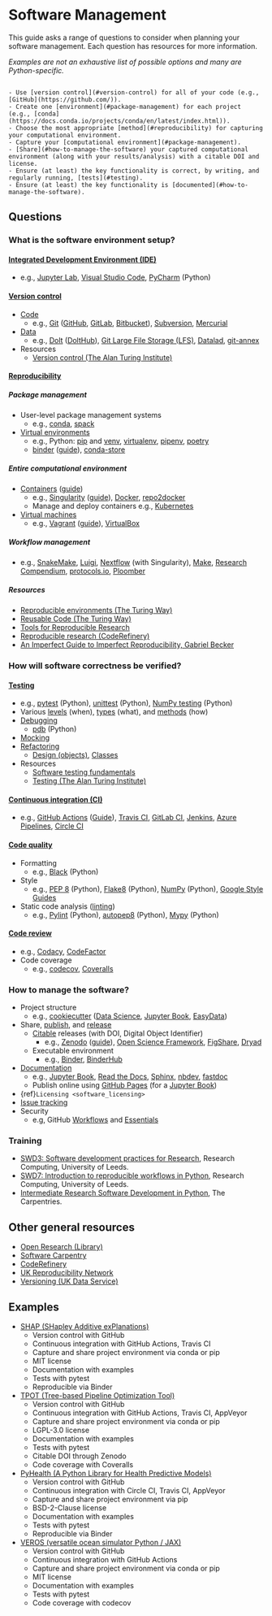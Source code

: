 # Software Management

This guide asks a range of questions to consider when planning your software management. Each question has resources for more information.

_Examples are not an exhaustive list of possible options and many are Python-specific._

```{admonition} Checklist

- Use [version control](#version-control) for all of your code (e.g., [GitHub](https://github.com/)).
- Create one [environment](#package-management) for each project (e.g., [conda](https://docs.conda.io/projects/conda/en/latest/index.html)).
- Choose the most appropriate [method](#reproducibility) for capturing your computational environment.
- Capture your [computational environment](#package-management).
- [Share](#how-to-manage-the-software) your captured computational environment (along with your results/analysis) with a citable DOI and license.
- Ensure (at least) the key functionality is correct, by writing, and regularly running, [tests](#testing).
- Ensure (at least) the key functionality is [documented](#how-to-manage-the-software).

```

## Questions

### What is the software environment setup?

#### [Integrated Development Environment (IDE)](https://carpentries-incubator.github.io/python-intermediate-development/13-ides/index.html)

- e.g., [Jupyter Lab](https://jupyter.org/), [Visual Studio Code](https://code.visualstudio.com/), [PyCharm](https://www.jetbrains.com/pycharm/) (Python)

#### [Version control](https://the-turing-way.netlify.app/reproducible-research/vcs.html)

- [Code](https://carpentries-incubator.github.io/python-intermediate-development/14-collaboration-using-git/index.html)
  - e.g., [Git](https://git-scm.com/) ([GitHub](https://github.com/), [GitLab](https://about.gitlab.com/), [Bitbucket](https://bitbucket.org/product)), [Subversion](https://subversion.apache.org/), [Mercurial](https://www.mercurial-scm.org/)
- [Data](https://the-turing-way.netlify.app/reproducible-research/vcs/vcs-data.html)
  - e.g., [Dolt](https://github.com/dolthub/dolt) ([DoltHub](https://www.dolthub.com/)), [Git Large File Storage (LFS)](https://git-lfs.github.com/), [Datalad](https://www.datalad.org/), [git-annex](https://git-annex.branchable.com/)
- Resources
  - [Version control (The Alan Turing Institute)](https://alan-turing-institute.github.io/rse-course/html/module04_version_control_with_git/04_00_introduction.html)

#### [Reproducibility](https://the-turing-way.netlify.app/reproducible-research/reproducible-research.html)

##### Package management

- User-level package management systems
    - e.g., [conda](https://docs.conda.io/projects/conda/en/latest/index.html), [spack](https://spack.readthedocs.io/en/latest/)
- [Virtual environments](https://carpentries-incubator.github.io/python-intermediate-development/12-virtual-environments/index.html)
  - e.g., Python: [pip](https://packaging.python.org/en/latest/guides/installing-using-pip-and-virtual-environments/#installing-packages-using-pip-and-virtual-environments) and [venv](https://docs.python.org/3/library/venv.html), [virtualenv](https://virtualenv.pypa.io/en/latest/), [pipenv](https://pipenv.pypa.io/en/latest/), [poetry](https://python-poetry.org/)
  - [binder](https://mybinder.readthedocs.io/en/latest/index.html) ([guide](https://the-turing-way.netlify.app/reproducible-research/renv/renv-binder.html)), [conda-store](https://conda-store.readthedocs.io/en/latest/)

##### Entire computational environment

- [Containers](https://the-turing-way.netlify.app/reproducible-research/renv/renv-containers.html) ([guide](https://arc.leeds.ac.uk/Techtalks/techtalk-containers/#/scriptable-virtual-environments-with-containers))
  - e.g., [Singularity](https://apptainer.org/user-docs/master/) ([guide](https://the-turing-way.netlify.app/reproducible-research/renv/renv-containers.html#singularity)), [Docker](https://www.docker.com/), [repo2docker](https://repo2docker.readthedocs.io/en/latest/)
  - Manage and deploy containers e.g., [Kubernetes](https://kubernetes.io/)
- [Virtual machines](https://the-turing-way.netlify.app/reproducible-research/renv/renv-virtualmachine.html)
  - e.g., [Vagrant](https://www.vagrantup.com/) ([guide](https://arc.leeds.ac.uk/Techtalks/techtalk-vagrant/#/title-slide)), [VirtualBox](https://www.virtualbox.org/)

##### Workflow management

- e.g., [SnakeMake](https://snakemake.readthedocs.io/en/stable/), [Luigi](https://luigi.readthedocs.io/en/stable/), [Nextflow](https://www.nextflow.io/docs/latest/singularity.html) (with Singularity), [Make](https://the-turing-way.netlify.app/reproducible-research/make.html), [Research Compendium](https://the-turing-way.netlify.app/reproducible-research/compendia.html#), [protocols.io](https://www.protocols.io/), [Ploomber](https://ploomber.io/)

##### Resources

- [Reproducible environments (The Turing Way)](https://the-turing-way.netlify.app/reproducible-research/renv.html)
- [Reusable Code (The Turing Way)](https://the-turing-way.netlify.app/reproducible-research/code-reuse.html)
- [Tools for Reproducible Research](https://arc.leeds.ac.uk/Techtalks/techtalk-OpenLunch/#/title-slide)
- [Reproducible research (CodeRefinery)](https://coderefinery.github.io/reproducible-research/)
- [An Imperfect Guide to Imperfect Reproducibility, Gabriel Becker](https://gmbecker.github.io/MayInstituteKeynote2019/outline.html)

### How will software correctness be verified?

#### [Testing](https://the-turing-way.netlify.app/reproducible-research/testing.html)

- e.g., [pytest](https://docs.pytest.org/en/6.2.x/) (Python), [unittest](https://docs.python.org/3/library/unittest.html) (Python), [NumPy testing](https://numpy.org/doc/stable/reference/testing.html) (Python)
- Various [levels](https://softwaretestingfundamentals.com/software-testing-levels/) (when), [types](https://softwaretestingfundamentals.com/category/types/) (what), and [methods](https://softwaretestingfundamentals.com/software-testing-methods/) (how)
- [Debugging](https://alan-turing-institute.github.io/rse-course/html/module05_testing_your_code/05_05_using_a_debugger.html)
  - [pdb](https://docs.python.org/3/library/pdb.html) (Python)
- [Mocking](https://alan-turing-institute.github.io/rse-course/html/module05_testing_your_code/05_04_mocking.html)
- [Refactoring](https://alan-turing-institute.github.io/rse-course/html/module07_construction_and_design/07_03_refactoring.html)
  - [Design (objects)](https://alan-turing-institute.github.io/rse-course/html/module07_construction_and_design/07_04_object_oriented_design.html), [Classes](https://alan-turing-institute.github.io/rse-course/html/module07_construction_and_design/07_05_classes.html#)
- Resources
  - [Software testing fundamentals](https://softwaretestingfundamentals.com/)
  - [Testing (The Alan Turing Institute)](https://alan-turing-institute.github.io/rse-course/html/module05_testing_your_code/05_00_introduction.html)

#### [Continuous integration (CI)](https://the-turing-way.netlify.app/reproducible-research/ci.html)

- e.g., [GitHub Actions](https://github.com/features/actions) ([Guide](https://lab.github.com/githubtraining/github-actions:-continuous-integration)), [Travis CI](https://travis-ci.org/), [GitLab CI](https://docs.gitlab.com/ee/ci/), [Jenkins](https://www.jenkins.io/), [Azure Pipelines](https://azure.microsoft.com/en-us/services/devops/pipelines/), [Circle CI](https://circleci.com/)

#### [Code quality](https://the-turing-way.netlify.app/reproducible-research/code-quality.html)

- Formatting
  - e.g., [Black](https://black.readthedocs.io/en/stable/) (Python)
- Style
  - e.g., [PEP 8](https://www.python.org/dev/peps/pep-0008/) (Python), [Flake8](https://flake8.pycqa.org/en/latest/) (Python), [NumPy](https://numpydoc.readthedocs.io/en/latest/format.html#) (Python), [Google Style Guides](https://google.github.io/styleguide/)
- Static code analysis ([linting](https://the-turing-way.netlify.app/project-design/code-styling.html))
  - e.g., [Pylint](https://pylint.pycqa.org/en/latest/) (Python), [autopep8](https://github.com/hhatto/autopep8) (Python), [Mypy](https://mypy.readthedocs.io/en/stable/introduction.html) (Python)

#### [Code review](https://the-turing-way.netlify.app/reproducible-research/reviewing.html)

- e.g., [Codacy](https://www.codacy.com/), [CodeFactor](https://www.codefactor.io/)
- Code coverage
  - e.g., [codecov](https://about.codecov.io/), [Coveralls](https://coveralls.io/)

### How to manage the software?

- Project structure
  - e.g., [cookiecutter](https://cookiecutter.readthedocs.io/en/latest/) ([Data Science](https://github.com/drivendata/cookiecutter-data-science), [Jupyter Book](https://github.com/executablebooks/cookiecutter-jupyter-book), [EasyData](https://github.com/hackalog/easydata))
- Share, [publish](https://www.software.ac.uk/which-journals-should-i-publish-my-software), and [release](https://docs.github.com/en/repositories/releasing-projects-on-github/managing-releases-in-a-repository)
  - [Citable](https://the-turing-way.netlify.app/communication/citable.html) releases (with DOI, Digital Object Identifier)
    - e.g., [Zenodo](https://zenodo.org/) ([guide](https://docs.github.com/en/repositories/archiving-a-github-repository/referencing-and-citing-content)), [Open Science Framework](https://osf.io/), [FigShare](https://figshare.com/), [Dryad](https://datadryad.org/stash)
  - Executable environment
    - e.g., [Binder](https://mybinder.readthedocs.io/en/latest/), [BinderHub](https://binderhub.readthedocs.io/en/latest/index.html)
- [Documentation](https://www.software.ac.uk/blog/2019-06-21-what-are-best-practices-research-software-documentation)
  - e.g., [Jupyter Book](https://jupyterbook.org/intro.html), [Read the Docs](https://readthedocs.org/), [Sphinx](https://www.sphinx-doc.org/en/master/), [nbdev](https://nbdev.fast.ai/), [fastdoc](https://fastai.github.io/fastdoc/)
  - Publish online using [GitHub Pages](https://pages.github.com/) (for a [Jupyter Book](https://jupyterbook.org/start/publish.html))
- {ref}`Licensing <software_licensing>`
- [Issue tracking](https://carpentries-incubator.github.io/python-intermediate-development/43-assessing-software-suitability-improvement/index.html)
- Security
  - e.g, GitHub [Workflows](https://lab.github.com/githubtraining/securing-your-workflows) and [Essentials](https://lab.github.com/githubtraining/security-strategy-essentials)

### Training

- [SWD3: Software development practices for Research](https://arc.leeds.ac.uk/training/courses/swd3/), Research Computing, University of Leeds.  
- [SWD7: Introduction to reproducible workflows in Python](https://arc.leeds.ac.uk/training/courses/swd7/), Research Computing, University of Leeds.  
- [Intermediate Research Software Development in Python](https://carpentries-incubator.github.io/python-intermediate-development/), The Carpentries.  

## Other general resources

- [Open Research (Library)](https://library.leeds.ac.uk/info/1406/researcher_support/199/open_research)
- [Software Carpentry](https://software-carpentry.org/)
- [CodeRefinery](https://coderefinery.org/)
- [UK Reproducibility Network](https://www.ukrn.org/)
- [Versioning (UK Data Service)](https://ukdataservice.ac.uk/learning-hub/research-data-management/format-your-data/versioning/)

## Examples

- [SHAP (SHapley Additive exPlanations)](https://github.com/slundberg/shap)
    - Version control with GitHub
    - Continuous integration with GitHub Actions, Travis CI
    - Capture and share project environment via conda or pip
    - MIT license
    - Documentation with examples
    - Tests with pytest
    - Reproducible via Binder
- [TPOT (Tree-based Pipeline Optimization Tool)](https://github.com/EpistasisLab/tpot)
    - Version control with GitHub
    - Continuous integration with GitHub Actions, Travis CI, AppVeyor
    - Capture and share project environment via conda or pip
    - LGPL-3.0 license
    - Documentation with examples
    - Tests with pytest
    - Citable DOI through Zenodo
    - Code coverage with Coveralls
- [PyHealth (A Python Library for Health Predictive Models)](https://github.com/zzachw/PyHealth)
    - Version control with GitHub
    - Continuous integration with Circle CI, Travis CI, AppVeyor
    - Capture and share project environment via pip
    - BSD-2-Clause license
    - Documentation with examples
    - Tests with pytest
    - Reproducible via Binder
- [VEROS (versatile ocean simulator Python / JAX)](https://github.com/team-ocean/veros)
    - Version control with GitHub
    - Continuous integration with GitHub Actions
    - Capture and share project environment via conda or pip
    - MIT license
    - Documentation with examples
    - Tests with pytest
    - Code coverage with codecov
